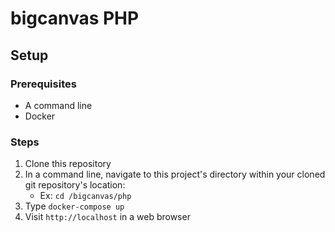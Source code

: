 # bigcanvas PHP

## Setup

### Prerequisites

* A command line
* Docker

### Steps

1. Clone this repository
2. In a command line, navigate to this project's directory within your cloned git repository's location:
    * Ex: `cd /bigcanvas/php`
3. Type `docker-compose up`
4. Visit `http://localhost` in a web browser
